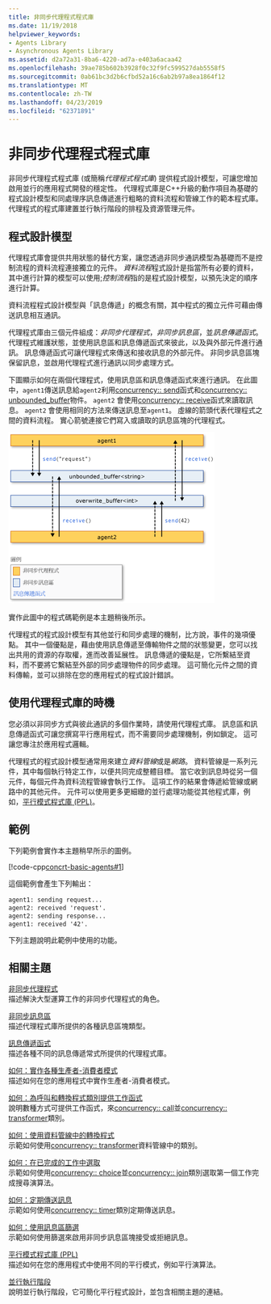 ```yaml
---
title: 非同步代理程式程式庫
ms.date: 11/19/2018
helpviewer_keywords:
- Agents Library
- Asynchronous Agents Library
ms.assetid: d2a72a31-8ba6-4220-ad7a-e403a6acaa42
ms.openlocfilehash: 39ae785b602b3928f0c32f9fc599527dab5558f5
ms.sourcegitcommit: 0ab61bc3d2b6cfbd52a16c6ab2b97a8ea1864f12
ms.translationtype: MT
ms.contentlocale: zh-TW
ms.lasthandoff: 04/23/2019
ms.locfileid: "62371891"
---
```

# <a name="asynchronous-agents-library"></a>非同步代理程式程式庫

非同步代理程式程式庫 (或簡稱*代理程式程式庫*) 提供程式設計模型，可讓您增加啟用並行的應用程式開發的穩定性。 代理程式庫是C++升級的動作項目為基礎的程式設計模型和同處理序訊息傳遞進行粗略的資料流程和管線工作的範本程式庫。 代理程式的程式庫建置並行執行階段的排程及資源管理元件。

## <a name="programming-model"></a>程式設計模型

代理程式庫會提供共用狀態的替代方案，讓您透過非同步通訊模型為基礎而不是控制流程的資料流程連接獨立的元件。 *資料流程*程式設計是指當所有必要的資料，其中進行計算的模型可以使用;*控制流程*指的是程式設計模型，以預先決定的順序進行計算。

資料流程程式設計模型與「訊息傳遞」的概念有關，其中程式的獨立元件可藉由傳送訊息相互通訊。

代理程式庫由三個元件組成：*非同步代理程式*，*非同步訊息區*，並*訊息傳遞函式*。 代理程式維護狀態，並使用訊息區和訊息傳遞函式來彼此，以及與外部元件進行通訊。 訊息傳遞函式可讓代理程式來傳送和接收訊息的外部元件。 非同步訊息區塊保留訊息，並啟用代理程式進行通訊以同步處理方式。

下圖顯示如何在兩個代理程式，使用訊息區和訊息傳遞函式來進行通訊。 在此圖中，`agent1`傳送訊息給`agent2`利用[concurrency:: send](reference/concurrency-namespace-functions.md#send)函式和[concurrency:: unbounded_buffer](reference/unbounded-buffer-class.md)物件。 `agent2` 會使用[concurrency:: receive](reference/concurrency-namespace-functions.md#receive)函式來讀取訊息。 `agent2` 會使用相同的方法來傳送訊息至`agent1`。 虛線的箭頭代表代理程式之間的資料流程。 實心箭號連接它們寫入或讀取的訊息區塊的代理程式。

![代理程式庫的元件](../../parallel/concrt/media/agent_librarycomp.png "代理程式庫的元件")

實作此圖中的程式碼範例是本主題稍後所示。

代理程式的程式設計模型有其他並行和同步處理的機制，比方說，事件的幾項優點。 其中一個優點是，藉由使用訊息傳遞至傳輸物件之間的狀態變更，您可以找出共用的資源的存取權，進而改善延展性。 訊息傳遞的優點是，它所繫結至資料，而不要將它繫結至外部的同步處理物件的同步處理。 這可簡化元件之間的資料傳輸，並可以排除在您的應用程式的程式設計錯誤。

## <a name="when-to-use-the-agents-library"></a>使用代理程式庫的時機

您必須以非同步方式與彼此通訊的多個作業時，請使用代理程式庫。 訊息區和訊息傳遞函式可讓您撰寫平行應用程式，而不需要同步處理機制，例如鎖定。 這可讓您專注於應用程式邏輯。

代理程式的程式設計模型通常用來建立*資料管線*或是*網路*。 資料管線是一系列元件，其中每個執行特定工作，以便共同完成整體目標。 當它收到訊息時從另一個元件，每個元件為資料流程管線會執行工作。 這項工作的結果會傳遞給管線或網路中的其他元件。 元件可以使用更多更細緻的並行處理功能從其他程式庫，例如，[平行模式程式庫 (PPL)](../../parallel/concrt/parallel-patterns-library-ppl.md)。

## <a name="example"></a>範例

下列範例會實作本主題稍早所示的圖例。

[!code-cpp[concrt-basic-agents#1](../../parallel/concrt/codesnippet/cpp/asynchronous-agents-library_1.cpp)]

這個範例會產生下列輸出：

```Output
agent1: sending request...
agent2: received 'request'.
agent2: sending response...
agent1: received '42'.
```

下列主題說明此範例中使用的功能。

## <a name="related-topics"></a>相關主題

[非同步代理程式](../../parallel/concrt/asynchronous-agents.md)<br/>
描述解決大型運算工作的非同步代理程式的角色。

[非同步訊息區](../../parallel/concrt/asynchronous-message-blocks.md)<br/>
描述代理程式庫所提供的各種訊息區塊類型。

[訊息傳遞函式](../../parallel/concrt/message-passing-functions.md)<br/>
描述各種不同的訊息傳遞常式所提供的代理程式庫。

[如何：實作各種生產者-消費者模式](../../parallel/concrt/how-to-implement-various-producer-consumer-patterns.md)<br/>
描述如何在您的應用程式中實作生產者-消費者模式。

[如何：為呼叫和轉換程式類別提供工作函式](../../parallel/concrt/how-to-provide-work-functions-to-the-call-and-transformer-classes.md)<br/>
說明數種方式可提供工作函式，來[concurrency:: call](../../parallel/concrt/reference/call-class.md)並[concurrency:: transformer](../../parallel/concrt/reference/transformer-class.md)類別。

[如何：使用資料管線中的轉換程式](../../parallel/concrt/how-to-use-transformer-in-a-data-pipeline.md)<br/>
示範如何使用[concurrency:: transformer](../../parallel/concrt/reference/transformer-class.md)資料管線中的類別。

[如何：在已完成的工作中選取](../../parallel/concrt/how-to-select-among-completed-tasks.md)<br/>
示範如何使用[concurrency:: choice](../../parallel/concrt/reference/choice-class.md)並[concurrency:: join](../../parallel/concrt/reference/join-class.md)類別選取第一個工作完成搜尋演算法。

[如何：定期傳送訊息](../../parallel/concrt/how-to-send-a-message-at-a-regular-interval.md)<br/>
示範如何使用[concurrency:: timer](../../parallel/concrt/reference/timer-class.md)類別定期傳送訊息。

[如何：使用訊息區篩選](../../parallel/concrt/how-to-use-a-message-block-filter.md)<br/>
示範如何使用篩選來啟用非同步訊息區塊接受或拒絕訊息。

[平行模式程式庫 (PPL)](../../parallel/concrt/parallel-patterns-library-ppl.md)<br/>
描述如何在您的應用程式中使用不同的平行模式，例如平行演算法。

[並行執行階段](../../parallel/concrt/concurrency-runtime.md)<br/>
說明並行執行階段，它可簡化平行程式設計，並包含相關主題的連結。
